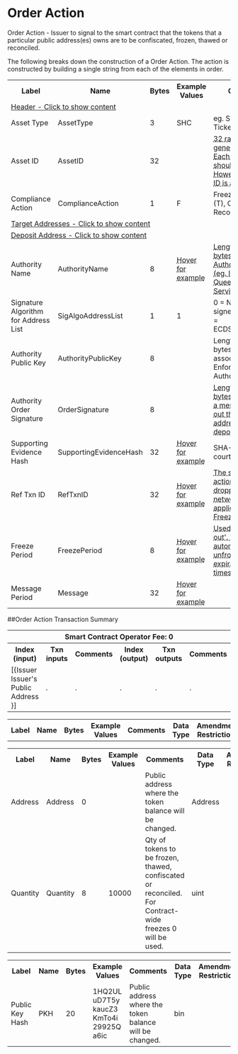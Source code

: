 


# Order Action

Order Action -  Issuer to signal to the smart contract that the tokens that a particular public address(es) owns are to be confiscated, frozen, thawed or reconciled.

The following breaks down the construction of a Order Action. The action is constructed by building a single string from each of the elements in order.

<div class="ritz grid-container" dir="ltr">
    <table class="waffle" cellspacing="0" cellpadding="0" table-layout=fixed width=100%>
         <tr style='height:19px;'>
            <th style="width:9%" class="s0">Label</th>
            <th style="width:9%" class="s1">Name</th>
            <th style="width:2%" class="s1">Bytes</th>
            <th style="width:25%" class="s1">Example Values</th>
            <th style="width:36%" class="s1">Comments</th>
            <th style="width:5%" class="s1">Data Type</th>
            <th class="s1">Amendment Restrictions</th>
        </tr>
        <tr>
            <td class="e5" colspan="7">
                <a href="javascript:;" data-popover="type-Header">
                   Header - Click to show content
                </a>
             </td>
        </tr>
        <tr>
            <td class="e9">Asset Type</td>
            <td class="e10">AssetType</td>
            <td class="e10">3</td>
            <td class="e10">SHC</td>
            <td class="e10">eg. Share, Bond, Ticket</td>
            <td class="e10">fixedchar</td>
            <td class="e10"></td>
        </tr>
        <tr>
            <td class="e9">Asset ID</td>
            <td class="e10">AssetID</td>
            <td class="e10">32</td>
            <td class="e10"></td>
            <td class="e10"><abbr title="32 randomly generated bytes.  Each Asset ID should be unique.  However, an Asset ID is always linked to a Contract that is identified by the public address of the Contract wallet. The Asset Type + Asset ID = Asset Code.  An Asset Code is a human readable identifier that can be used in a similar way to a Bitcoin (BSV) address.">32 randomly generated bytes.  Each Asset ID should be unique.  However, an Asset ID is alw ...</abbr></td>
            <td class="e10">bin</td>
            <td class="e10">Cannot be changed by issuer, operator or smart contract.</td>
        </tr>
        <tr>
            <td class="e9">Compliance Action</td>
            <td class="e10">ComplianceAction</td>
            <td class="e10">1</td>
            <td class="e10">F</td>
            <td class="e10">Freeze (F), Thaw (T), Confiscate (C), Reconciliation (R)</td>
            <td class="e10">fixedchar</td>
            <td class="e10"></td>
        </tr>
        <tr>
            <td class="e5" colspan="7">
                <a href="javascript:;" data-popover="type-TargetAddress">
                   Target Addresses - Click to show content
                </a>
            </td>
        </tr>
        <tr>
            <td class="e5" colspan="7">
                <a href="javascript:;" data-popover="type-Address">
                   Deposit Address - Click to show content
                </a>
            </td>
        </tr>
        <tr>
            <td class="e9">Authority Name</td>
            <td class="e10">AuthorityName</td>
            <td class="e10">8</td>
            <td class="e10"><abbr title="Supreme and District Courts Brisbane">Hover for example</abbr></td>
            <td class="e10"><abbr title="Length 0-255 bytes. Enforcement Authority Name (eg. Issuer, Queensland Police Service, Tokenized, etc.)">Length 0-255 bytes. Enforcement Authority Name (eg. Issuer, Queensland Police Service, Tok ...</abbr></td>
            <td class="e10">varchar</td>
            <td class="e10"></td>
        </tr>
        <tr>
            <td class="e9">Signature Algorithm for Address List</td>
            <td class="e10">SigAlgoAddressList</td>
            <td class="e10">1</td>
            <td class="e10">1</td>
            <td class="e10">0 = No Registry-signed Message, 1 = ECDSA+secp256k1</td>
            <td class="e10">uint</td>
            <td class="e10"></td>
        </tr>
        <tr>
            <td class="e9">Authority Public Key</td>
            <td class="e10">AuthorityPublicKey</td>
            <td class="e10">8</td>
            <td class="e10"></td>
            <td class="e10">Length 0-255 bytes. Public Key associated with the Enforcement Authority</td>
            <td class="e10">varchar</td>
            <td class="e10"></td>
        </tr>
        <tr>
            <td class="e9">Authority Order Signature</td>
            <td class="e10">OrderSignature</td>
            <td class="e10">8</td>
            <td class="e10"></td>
            <td class="e10"><abbr title="Length 0-255 bytes. Signature for a message that lists out the target addresses and deposit address. Signature of (Contract Address, Asset Code, Compliance Action, Supporting Evidence Hash, Time Out Expiration, TargetAddress1, TargetAddress1Qty, TargetAddressX, TargetAddressXQty,...,DepositAddress)">Length 0-255 bytes. Signature for a message that lists out the target addresses and deposi ...</abbr></td>
            <td class="e10">varchar</td>
            <td class="e10"></td>
        </tr>
        <tr>
            <td class="e9">Supporting Evidence Hash</td>
            <td class="e10">SupportingEvidenceHash</td>
            <td class="e10">32</td>
            <td class="e10"><abbr title="c236f77c7abd7249489e7d2bb6c7e46ba3f4095956e78a584af753ece56cf6d1">Hover for example</abbr></td>
            <td class="e10">SHA-256: warrant, court order, etc.</td>
            <td class="e10">sha256</td>
            <td class="e10"></td>
        </tr>
        <tr>
            <td class="e9">Ref Txn ID</td>
            <td class="e10">RefTxnID</td>
            <td class="e10">32</td>
            <td class="e10"><abbr title="f3318be9fb3f73e53b29868beae46b42911c2116f979a5d3284face90746cb37">Hover for example</abbr></td>
            <td class="e10"><abbr title="The settlement action that was dropped from the network.  Not applicable for Freeze, Thaw, and Confiscation orders.  Only applicable for reconcilliation actions.  No subfield when F, T, R is selected as the Compliance Action subfield.">The settlement action that was dropped from the network.  Not applicable for Freeze, Thaw, ...</abbr></td>
            <td class="e10">sha256</td>
            <td class="e10"></td>
        </tr>
        <tr>
            <td class="e9">Freeze Period</td>
            <td class="e10">FreezePeriod</td>
            <td class="e10">8</td>
            <td class="e10"><abbr title="Tue Oct 09 2018 05:00:00 GMT+1000 (AEST)">Hover for example</abbr></td>
            <td class="e10"><abbr title="Used for a 'time out'.  Tokens are automatically unfrozen after the expiration timestamp without requiring a Thaw Action. Null value for Thaw, Confiscation and Reconciallitaion orders.">Used for a 'time out'.  Tokens are automatically unfrozen after the expiration timestamp w ...</abbr></td>
            <td class="e10">time</td>
            <td class="e10"></td>
        </tr>
        <tr>
            <td class="e9">Message Period</td>
            <td class="e10">Message</td>
            <td class="e10">32</td>
            <td class="e10"><abbr title="Sorry, but the court order made me.">Hover for example</abbr></td>
            <td class="e10"></td>
            <td class="e10">varchar</td>
            <td class="e10"></td>
        </tr>
    </table>
</div>

##Order Action Transaction Summary

<div class="ritz grid-container" dir="ltr">
    <table class="waffle" cellspacing="0" cellpadding="0" table-layout=fixed width=100%>
         <tr style='height:19px;'>
            <th class="s0" colspan="6">Smart Contract Operator Fee: 0</th>
       </tr>
         <tr style='height:19px;'>
            <th style="width:10%" class="s0">Index (input)</th>
            <th style="width:20%" class="s1">Txn inputs</th>
            <th style="width:20%" class="s1">Comments</th>
            <th style="width:10%" class="s1">Index (output)</th>
            <th style="width:20%" class="s1">Txn outputs</th>
            <th class="s1">Comments</th>
       </tr>
       <tr>
            <td class="e5">[{Issuer Issuer's Public Address }]</td>
            <td class="e6">.</td>
            <td class="e6">.</td>
            <td class="e10">.</td>
            <td class="e10">.</td>
            <td class="e10">.</td>
        </tr>
    </table>
</div>



<div class="ui modal" id="type-Header">
    <i class="close icon"></i>
    <div class="content docs-content">
        <table class="ui table">
            <tr style='height:19px;'>
                <th style="width:5%" class="s1">Label</th>
                <th style="width:9%" class="s1">Name</th>
                <th style="width:3%" class="s1">Bytes</th>
                <th style="width:33%" class="s1">Example Values</th>
                <th style="width:26%" class="s1">Comments</th>
                <th style="width:5%" class="s1">Data Type</th>
                <th class="s2">Amendment Restrictions</th>
            </tr>
        </table>
    </div>
</div>

<div class="ui modal" id="type-TargetAddress">
    <i class="close icon"></i>
    <div class="content docs-content">
        <table class="ui table">
            <tr style='height:19px;'>
                <th style="width:5%" class="s1">Label</th>
                <th style="width:9%" class="s1">Name</th>
                <th style="width:3%" class="s1">Bytes</th>
                <th style="width:33%" class="s1">Example Values</th>
                <th style="width:26%" class="s1">Comments</th>
                <th style="width:5%" class="s1">Data Type</th>
                <th class="s2">Amendment Restrictions</th>
            </tr>
            <tr>
                <td class="e10">Address</td>
                <td class="e10">Address</td>
                <td class="e10">0</td>
                <td class="e10" style="word-break:break-all"></td>
                <td class="e10">Public address where the token balance will be changed.</td>
                <td class="e10">Address</td>
                <td class="e10"></td>
            </tr>
            <tr>
                <td class="e10">Quantity</td>
                <td class="e10">Quantity</td>
                <td class="e10">8</td>
                <td class="e10" style="word-break:break-all">10000</td>
                <td class="e10">Qty of tokens to be frozen, thawed, confiscated or reconciled. For Contract-wide freezes 0 will be used.</td>
                <td class="e10">uint</td>
                <td class="e10"></td>
            </tr>
        </table>
    </div>
</div>

<div class="ui modal" id="type-Address">
    <i class="close icon"></i>
    <div class="content docs-content">
        <table class="ui table">
            <tr style='height:19px;'>
                <th style="width:5%" class="s1">Label</th>
                <th style="width:9%" class="s1">Name</th>
                <th style="width:3%" class="s1">Bytes</th>
                <th style="width:33%" class="s1">Example Values</th>
                <th style="width:26%" class="s1">Comments</th>
                <th style="width:5%" class="s1">Data Type</th>
                <th class="s2">Amendment Restrictions</th>
            </tr>
            <tr>
                <td class="e10">Public Key Hash</td>
                <td class="e10">PKH</td>
                <td class="e10">20</td>
                <td class="e10" style="word-break:break-all">1HQ2ULuD7T5ykaucZ3KmTo4i29925Qa6ic</td>
                <td class="e10">Public address where the token balance will be changed.</td>
                <td class="e10">bin</td>
                <td class="e10"></td>
            </tr>
        </table>
    </div>
</div>

